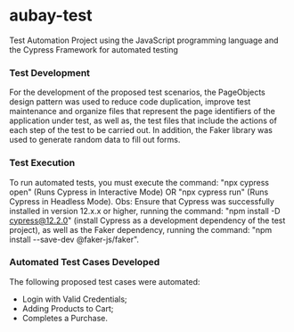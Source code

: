 # aubay-test

Test Automation Project using the JavaScript programming language and the Cypress Framework for automated testing

### Test Development

For the development of the proposed test scenarios, the PageObjects design pattern was used to reduce code duplication, improve test maintenance and organize files that represent the page identifiers of the application under test, as well as, the test files that include the actions of each step of the test to be carried out.
In addition, the Faker library was used to generate random data to fill out forms.

### Test Execution

To run automated tests, you must execute the command: "npx cypress open" (Runs Cypress in Interactive Mode) OR "npx cypress run" (Runs Cypress in Headless Mode).
Obs: Ensure that Cypress was successfully installed in version 12.x.x or higher, running the command: "npm install -D cypress@12.2.0" (install Cypress as a development dependency of the test project),
as well as the Faker dependency, running the command: "npm install --save-dev @faker-js/faker".

### Automated Test Cases Developed

The following proposed test cases were automated:

- Login with Valid Credentials;
- Adding Products to Cart;
- Completes a Purchase.

